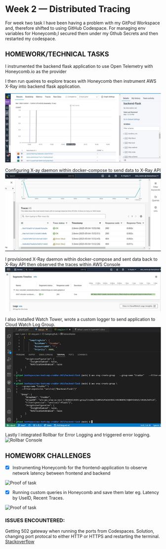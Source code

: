 # Week 2 — Distributed Tracing
For week two task l have been having a problem with my GitPod Workspace and, therefore shifted to using GitHub Codespace. 
For managing env variables for Honeycomb,I secured them under my Gthub Secrets and then restarted my codespace.

## HOMEWORK/TECHNICAL TASKS

I instrumented the backend flask application to use Open Telemetry with Honeycomb.io as the provider

I then run queires to explore traces with Honeycomb then instrument AWS X-Ray into backend flask application.

![Proof of Honey comb](assets/Week%202%20Honeycomb%20traces.JPG)

Configuring X-ay daemon within docker-compose to send data to X-Ray API
![](assets/CaptureWeek2%20sending%20data%20back%20to%20X-RAY%20API.JPG)

I provisioned X-Ray daemon within docker-compose and sent data back to X-Ray API then observed the traces within AWS Console
![Proof of traces on AWS Console](assets/Week2%20tracefromxray.JPG)

 I also installed Watch Tower, wrote a custom logger to send application to Cloud Watch Log Group.
 ![](assets/Week2%20cloudwatch%20traces%20terminal.JPG )

Lastly l integrated Rollbar for Error Logging and triggered error logging.
![Rollbar Console]()

## HOMEWORK CHALLENGES
- [x] Instrumenting Honeycomb for the frontend-application to observe network latency between frontend and backend

![Proof of task]()

- [x] Running custom queries in Honeycomb and save them later eg. Latency by UseID, Recent Traces.

![Proof of task]()

### ISSUES ENCOUNTERED:
Getting 502 gateway when running the ports from Codespaces. Solution, changing port protocal to either HTTP or HTTPS and restarting the terminal.
[Stackoverflow](https://github.com/community/community/discussions/285630)
